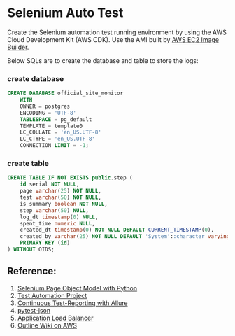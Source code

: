 # Selenium Auto Test

Create the Selenium automation test running environment by using the AWS Cloud Development Kit (AWS CDK).
Use the AMI built by [AWS EC2 Image Builder](https://github.com/BoxingP/aws-image-builder).

Below SQLs are to create the database and table to store the logs:

### create database

```sql
CREATE DATABASE official_site_monitor
    WITH
    OWNER = postgres
    ENCODING = 'UTF-8'
    TABLESPACE = pg_default
    TEMPLATE = template0
    LC_COLLATE = 'en_US.UTF-8'
    LC_CTYPE = 'en_US.UTF-8'
    CONNECTION LIMIT = -1;
```

### create table
```sql
CREATE TABLE IF NOT EXISTS public.step (
	id serial NOT NULL,
	page varchar(25) NOT NULL,
	test varchar(50) NOT NULL,
	is_summary boolean NOT NULL,
	step varchar(50) NULL,
	log_dt timestamp(0) NULL,
	spent_time numeric NULL,
	created_dt timestamp(0) NOT NULL DEFAULT CURRENT_TIMESTAMP(0),
	created_by varchar(25) NOT NULL DEFAULT 'System'::character varying,
	PRIMARY KEY (id)
) WITHOUT OIDS;
```

## Reference:

1. [Selenium Page Object Model with Python](https://github.com/gunesmes/page-object-python-selenium)
2. [Test Automation Project](https://github.com/startrug/selenium-python-framework)
3. [Continuous Test-Reporting with Allure](https://dev.to/habereder/continuous-test-reporting-with-allure-1ag4)
4. [pytest-json](https://github.com/mattcl/pytest-json)
5. [Application Load Balancer](https://github.com/aws-samples/aws-cdk-examples/tree/master/python/application-load-balancer)
6. [Outline Wiki on AWS](https://github.com/wowzoo/outline_on_aws)
